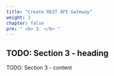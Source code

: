 ```yaml
---
title: "Create REST API Gateway"
weight: 3
chapter: false
pre: " <b> 3. </b> "
---
```


## TODO: Section 3 - heading

TODO: Section 3 - content
